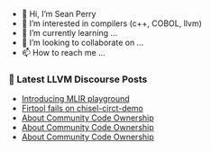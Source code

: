 - 👋 Hi, I’m Sean Perry
- 👀 I’m interested in compilers (c++, COBOL, llvm)
- 🌱 I’m currently learning ...
- 💞️ I’m looking to collaborate on ...
- 📫 How to reach me ...

<!---
s66perry/s66perry is a ✨ special ✨ repository because its `README.md` (this file) appears on your GitHub profile.
You can click the Preview link to take a look at your changes.
--->
### 📕 Latest LLVM Discourse Posts

<!-- DISCOURSE-LLVM:START -->
- [Introducing MLIR playground](https://discourse.llvm.org/t/introducing-mlir-playground/65076#post_1)
- [Firtool fails on chisel-circt-demo](https://discourse.llvm.org/t/firtool-fails-on-chisel-circt-demo/65075#post_1)
- [About Community Code Ownership](https://discourse.llvm.org/t/about-community-code-ownership/64930?page=2#post_23)
- [About Community Code Ownership](https://discourse.llvm.org/t/about-community-code-ownership/64930?page=2#post_22)
- [About Community Code Ownership](https://discourse.llvm.org/t/about-community-code-ownership/64930?page=2#post_21)
<!-- DISCOURSE-LLVM:END -->
